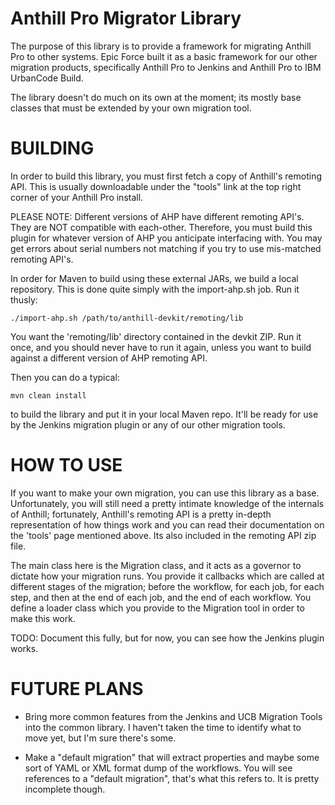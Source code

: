 # Anthill Pro Migrator Library

The purpose of this library is to provide a framework for migrating Anthill Pro to other systems.  Epic Force built it as a basic framework for our other migration products, specifically Anthill Pro to Jenkins and Anthill Pro to IBM UrbanCode Build.

The library doesn't do much on its own at the moment; its mostly base classes that must be extended by your own migration tool.


BUILDING
========
In order to build this library, you must first fetch a copy of Anthill's remoting API.  This is usually downloadable under the "tools" link at the top right corner of your Anthill Pro install.

PLEASE NOTE: Different versions of AHP have different remoting API's.  They are NOT compatible with each-other.  Therefore, you must build this plugin for whatever version of AHP you anticipate interfacing with.  You may get errors about serial numbers not matching if you try to use mis-matched remoting API's.

In order for Maven to build using these external JARs, we build a local repository.  This is done quite simply with the import-ahp.sh job.  Run it thusly:

```
./import-ahp.sh /path/to/anthill-devkit/remoting/lib
```

You want the 'remoting/lib' directory contained in the devkit ZIP.  Run it once, and you should never have to run it again, unless you want to build against a different version of AHP remoting API.

Then you can do a typical:

```
mvn clean install
```

to build the library and put it in your local Maven repo.  It'll be ready for use by the Jenkins migration plugin or any of our other migration tools.


HOW TO USE
==========
If you want to make your own migration, you can use this library as a base.  Unfortunately, you will still need a pretty intimate knowledge of the internals of Anthill; fortunately, Anthill's remoting API is a pretty in-depth representation of how things work and you can read their documentation on the 'tools' page mentioned above.  Its also included in the remoting API zip file.

The main class here is the Migration class, and it acts as a governor to dictate how your migration runs.  You provide it callbacks which are called at different stages of the migration; before the workflow, for each job, for each step, and then at the end of each job, and the end of each workflow.  You define a loader class which you provide to the Migration tool in order to make this work.

TODO: Document this fully, but for now, you can see how the Jenkins plugin works.


FUTURE PLANS
============

* Bring more common features from the Jenkins and UCB Migration Tools into the common library.  I haven't taken the time to identify what to move yet, but I'm sure there's some.

* Make a "default migration" that will extract properties and maybe some sort of YAML or XML format dump of the workflows.  You will see references to a "default migration", that's what this refers to.  It is pretty incomplete though.
